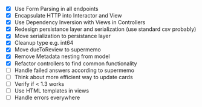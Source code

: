 * [x] Use Form Parsing in all endpoints
* [x] Encapsulate HTTP into Interactor and View
* [x] Use Dependency Inversion with Views in Controllers
* [x] Redesign persistance layer and serialization (use standard csv probably)
* [x] Move serialization to persistance layer
* [x] Cleanup type e.g. int64
* [x] Move dueToReview to supermemo
* [x] Remove Metadata nesting from model
* [x] Refactor controllers to find common functionality
* [ ] Handle failed answers according to supermemo
* [ ] Think about more efficient way to update cards
* [ ] Verify if < 1.3 works
* [ ] Use HTML templates in views
* [ ] Handle errors everywhere